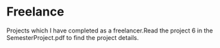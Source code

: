 # Freelance
Projects which I have completed as a freelancer.Read the project 6 in the SemesterProject.pdf to find the project details.
